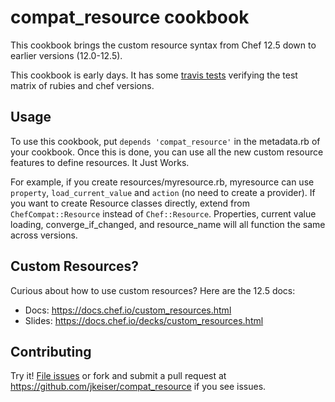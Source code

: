 # compat_resource cookbook

This cookbook brings the custom resource syntax from Chef 12.5 down to earlier
versions (12.0-12.5).

This cookbook is early days. It has some [travis tests](https://travis-ci.org/jkeiser/compat_resource) verifying the test matrix of rubies and chef versions.

## Usage

To use this cookbook, put `depends 'compat_resource'` in the metadata.rb of your cookbook. Once this is done, you can use all the new custom resource features to define resources. It Just Works.

For example, if you create resources/myresource.rb, myresource can use `property`, `load_current_value` and `action` (no need to create a provider). If you want to create Resource classes directly, extend from `ChefCompat::Resource` instead of `Chef::Resource`. Properties, current value loading, converge_if_changed, and resource_name will all function the same across versions.

## Custom Resources?

Curious about how to use custom resources? Here are the 12.5 docs:

- Docs: https://docs.chef.io/custom_resources.html
- Slides: https://docs.chef.io/decks/custom_resources.html

## Contributing

Try it! [File issues](https://github.com/jkeiser/compat_resource/issues) or fork and submit a pull request at https://github.com/jkeiser/compat_resource if you see issues.

